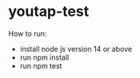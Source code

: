 # youtap-test
<p> How to run: </p>
<ul>
<li> install node js version 14 or above </li>
<li> run npm install </li>
<li> run npm test </li>
</ul>